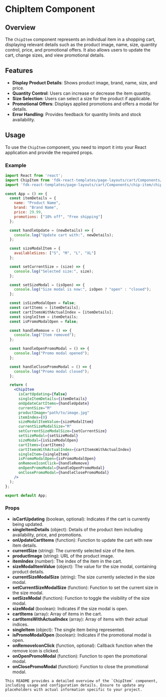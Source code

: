 # ChipItem Component

## Overview
The `ChipItem` component represents an individual item in a shopping cart, displaying relevant details such as the product image, name, size, quantity control, price, and promotional offers. It also allows users to update the cart, change sizes, and view promotional details.

## Features
- **Display Product Details**: Shows product image, brand, name, size, and price.
- **Quantity Control**: Users can increase or decrease the item quantity.
- **Size Selection**: Users can select a size for the product if applicable.
- **Promotional Offers**: Displays applied promotions and offers a modal for details.
- **Error Handling**: Provides feedback for quantity limits and stock availability.

## Usage
To use the `ChipItem` component, you need to import it into your React application and provide the required props.

### Example

```jsx
import React from 'react';
import ChipItem from 'fdk-react-templates/page-layouts/cart/Components/chip-item/chip-item';
import 'fdk-react-templates/page-layouts/cart/Components/chip-item/chip-item.css';

const App = () => {
  const itemDetails = {
    name: "Product Name",
    brand: "Brand Name",
    price: 29.99,
    promotions: ["10% off", "Free shipping"]
  };

  const handleUpdate = (newDetails) => {
    console.log("Update cart with:", newDetails);
  };

  const sizeModalItem = {
    availableSizes: ["S", "M", "L", "XL"]
  };

  const setCurrentSize = (size) => {
    console.log("Selected size:", size);
  };

  const setSizeModal = (isOpen) => {
    console.log("Size modal is now:", isOpen ? "open" : "closed");
  };

  const isSizeModalOpen = false;
  const cartItems = [itemDetails];
  const cartItemsWithActualIndex = [itemDetails];
  const singleItem = itemDetails;
  const isPromoModalOpen = false;

  const handleRemove = () => {
    console.log("Item removed");
  };

  const handleOpenPromoModal = () => {
    console.log("Promo modal opened");
  };

  const handleClosePromoModal = () => {
    console.log("Promo modal closed");
  };

  return (
    <ChipItem
      isCartUpdating={false}
      singleItemDetails={itemDetails}
      onUpdateCartItems={handleUpdate}
      currentSize="M"
      productImage="path/to/image.jpg"
      itemIndex={0}
      sizeModalItemValue={sizeModalItem}
      currentSizeModalSize="M"
      setCurrentSizeModalSize={setCurrentSize}
      setSizeModal={setSizeModal}
      sizeModal={isSizeModalOpen}
      cartItems={cartItems}
      cartItemsWithActualIndex={cartItemsWithActualIndex}
      singleItem={singleItem}
      isPromoModalOpen={isPromoModalOpen}
      onRemoveIconClick={handleRemove}
      onOpenPromoModal={handleOpenPromoModal}
      onClosePromoModal={handleClosePromoModal}
    />
  );
};

export default App;

```

### Props
- **isCartUpdating** (boolean, optional): Indicates if the cart is currently being updated.
- **singleItemDetails** (object): Details of the product item including availability, price, and promotions.
- **onUpdateCartItems** (function): Function to update the cart with new item details.
- **currentSize** (string): The currently selected size of the item.
- **productImage** (string): URL of the product image.
- **itemIndex** (number): The index of the item in the cart.
- **sizeModalItemValue** (object): The value for the size modal, containing product details.
- **currentSizeModalSize** (string): The size currently selected in the size modal.
- **setCurrentSizeModalSize** (function): Function to set the current size in the size modal.
- **setSizeModal** (function): Function to toggle the visibility of the size modal.
- **sizeModal** (boolean): Indicates if the size modal is open.
- **cartItems** (array): Array of items in the cart.
- **cartItemsWithActualIndex** (array): Array of items with their actual indices.
- **singleItem** (object): The single item being represented.
- **isPromoModalOpen** (boolean): Indicates if the promotional modal is open.
- **onRemoveIconClick** (function, optional): Callback function when the remove icon is clicked.
- **onOpenPromoModal** (function): Function to open the promotional modal.
- **onClosePromoModal** (function): Function to close the promotional modal.

```
This README provides a detailed overview of the `ChipItem` component, including usage and configuration details. Ensure to update any placeholders with actual information specific to your project.

